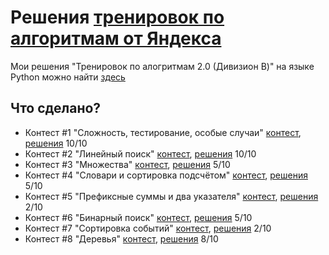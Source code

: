 # Решения [тренировок по алгоритмам от Яндекса](https://yandex.ru/yaintern/algorithm-training)

Мои решения "Тренировок по алогритмам 2.0 (Дивизион B)" на языке Python можно найти [здесь](https://github.com/artacone/yandex_algo_train2)

## Что сделано?

- Контест #1 "Сложность, тестирование, особые случаи" [контест](https://contest.yandex.ru/contest/27393/problems/), [решения](1/)
10/10
- Контест #2 "Линейный поиск" [контест](https://contest.yandex.ru/contest/27472/problems/), [решения](2/)
10/10
- Контест #3 "Множества" [контест](https://contest.yandex.ru/contest/27663/problems/), [решения](3/)
5/10
- Контест #4 "Словари и сортировка подсчётом" [контест](https://contest.yandex.ru/contest/27665/problems/), [решения](4/)
5/10
- Контест #5 "Префиксные суммы и два указателя" [контест](https://contest.yandex.ru/contest/27794/problems/), [решения](5/)
2/10
- Контест #6 "Бинарный поиск" [контест](https://contest.yandex.ru/contest/27844/problems/), [решения](6/)
5/10
- Контест #7 "Сортировка событий" [контест](https://contest.yandex.ru/contest/27883/problems/), [решения](7/)
2/10
- Контест #8 "Деревья" [контест](https://contest.yandex.ru/contest/28069/problems/), [решения](8/)
8/10